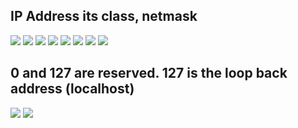 IP Address its class, netmask
-------------------------------
<img src="https://user-images.githubusercontent.com/84318379/230593586-08139c4a-aa72-43be-aa85-5cc5836d8dc2.png">
<img src="https://user-images.githubusercontent.com/84318379/230594986-e101f362-12b8-41cb-9751-8da7b21ad28e.png">
<img src="https://user-images.githubusercontent.com/84318379/230592821-1ad1b0f2-f1de-4701-affc-a05882bc04b9.png">
<img src="https://user-images.githubusercontent.com/84318379/230593815-5526fae3-1bad-41f5-bbdc-2464b3b9eecd.png">
<img src="https://user-images.githubusercontent.com/84318379/230592990-ec633e72-5cd6-4412-8ba1-6cf7acf7d506.png">
<img src="https://user-images.githubusercontent.com/84318379/230593521-ad4f9662-703c-4f71-abab-6441508284ba.png">
<img src="https://user-images.githubusercontent.com/84318379/230598317-27c0c44c-bf03-41e4-9395-509e7804a948.png">
<img src="https://user-images.githubusercontent.com/84318379/230598243-dda0ac93-5885-4d9a-804f-ee100a836451.png">

0 and 127 are reserved. 127 is the loop back address (localhost)
-----------------------------------
<img src="https://user-images.githubusercontent.com/84318379/230598393-ec58b50e-405e-4796-946b-c521e68cc369.png">
<img src="https://user-images.githubusercontent.com/84318379/230599220-da238c59-a7fd-41f1-8573-7281707dbd9c.png">
